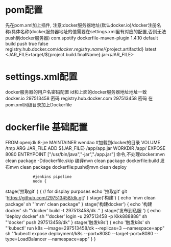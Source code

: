  # pom配置
 先在pom.xml加上插件,
	注意:<repository>docker服务器地址(默认docker.io)/docker注册名称/具体名称</repository>(docker服务器地址的值需要在settings.xml里有对应的配置,否则无法push到docker服务器)
 <plugin>
				<groupId>com.spotify</groupId>
				<artifactId>dockerfile-maven-plugin</artifactId>
				<version>1.4.10</version>
				<executions>
					<execution>
						<id>default</id>
						<goals>
							<goal>build</goal>
							<goal>push</goal>
						</goals>
					</execution>
				</executions>
				<configuration>
					<useMavenSettingsForAuth>true</useMavenSettingsForAuth>
					<googleContainerRegistryEnabled>false </googleContainerRegistryEnabled>
					<repository>registry.hub.docker.com/${docker.registry.name}/${project.artifactId}</repository>
					<tag>latest</tag>
					<buildArgs>
						<JAR_FILE>target/${project.build.finalName}.jar</JAR_FILE>
					</buildArgs>
				</configuration>
			</plugin>
   # settings.xml配置
   docker服务器的用户名密码配置
   id和上面的docker服务器地址地址一致
   	 <server>
      <id>docker.io</id>
      <username>297513458</username>
      <password>密码</password>
    </server>
    <server>
      <id>registry.hub.docker.com</id> 
      <username>297513458</username>
      <password>密码</password>
    </server>
在pom.xml同级目录加上Dockerfile
# dockerfile 基础配置
FROM openjdk:8-jre
MAINTAINER wendao
#加载到docker的目录
VOLUME /tmp
ARG JAR_FILE
ADD ${JAR_FILE} /app/app.jar
WORKDIR /app/
EXPOSE 8080
ENTRYPOINT ["/usr/bin/java","-jar","./app.jar"]
命令,不处理docker:mvn clean package -Ddockerfile.skip
编译mvn clean package dockerfile:build
发布mvn clean package dockerfile:push或mvn clean deploy
				
				#jenkins pipeline
				node {
   stage('拉取git'  ) { // for display purposes
     echo '拉取git'
     git 'https://github.com/297513458/dk.git'
   }
   stage('构建') {
      echo 'mvn clean package'
       sh "'mvn' clean package"
   }
     stage('构建docker') {
      echo '构建docker'
      sh "'docker' build -t 297513458/dk ."
   }
   stage('发布到私服 ') {
      echo 'deploy docker'
      sh "'docker' login -u 297513458 -p Kkk888888"
      sh "'docker' push 297513458/dk"
   }
    stage('触发k8s') {
      echo '触发k8s'
      sh "'kubectl' run k8s --image=297513458/dk --replicas=3 --namespace=app"
      sh "'kubectl expose deployment/k8s --port=8080 --target-port=8080 --type=LoadBalancer --namespace=app"
   }
}
